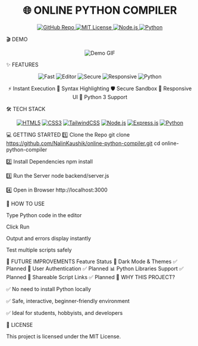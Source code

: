 <p align="center"> </p> <h1 align="center">🌐 ONLINE PYTHON COMPILER</h1> <p align="center"> <a href="https://github.com/<your-username>/online-python-compiler"> <img src="https://img.shields.io/badge/GitHub-Repo-blue?style=for-the-badge&logo=github" alt="GitHub Repo"> </a> <a href="LICENSE"> <img src="https://img.shields.io/badge/License-MIT-yellow?style=for-the-badge&logo=opensourceinitiative" alt="MIT License"> </a> <a href="https://nodejs.org/"> <img src="https://img.shields.io/badge/Node.js-v18-green?style=for-the-badge&logo=node.js" alt="Node.js"> </a> <a href="https://www.python.org/"> <img src="https://img.shields.io/badge/Python-3.11-blue?style=for-the-badge&logo=python" alt="Python"> </a> </p>



🎬 DEMO
<p align="center"> <img src="https://via.placeholder.com/900x450/FFC107/000000?text=Run+Python+Code+Online+GIF" alt="Demo GIF" title="Interactive Demo"/> </p>


✨ FEATURES
<div align="center">
<img src="https://img.icons8.com/color/48/000000/bolt.png" alt="Fast"/>	<img src="https://img.icons8.com/color/48/000000/code.png" alt="Editor"/>	<img src="https://img.icons8.com/color/48/000000/shield.png" alt="Secure"/>	<img src="https://img.icons8.com/color/48/000000/responsive.png" alt="Responsive"/>	<img src="https://img.icons8.com/color/48/000000/python.png" alt="Python"/>
  
⚡ Instant Execution	🎨 Syntax Highlighting	🛡️ Secure Sandbox	📱 Responsive UI	🐍 Python 3 Support
</div>



🛠️ TECH STACK
<p align="center"> <a href="#"><img src="https://img.shields.io/badge/HTML5-orange?style=for-the-badge&logo=html5" alt="HTML5"/></a> <a href="#"><img src="https://img.shields.io/badge/CSS3-blue?style=for-the-badge&logo=css3" alt="CSS3"/></a> <a href="#"><img src="https://img.shields.io/badge/TailwindCSS-teal?style=for-the-badge&logo=tailwind-css" alt="TailwindCSS"/></a> <a href="#"><img src="https://img.shields.io/badge/Node.js-green?style=for-the-badge&logo=node.js" alt="Node.js"/></a> <a href="#"><img src="https://img.shields.io/badge/Express.js-darkgrey?style=for-the-badge" alt="Express.js"/></a> <a href="#"><img src="https://img.shields.io/badge/Python-3.11-blue?style=for-the-badge&logo=python" alt="Python"/></a> </p>


💻 GETTING STARTED
1️⃣ Clone the Repo
git clone https://github.com/NalinKaushik/online-python-compiler.git
cd online-python-compiler

2️⃣ Install Dependencies
npm install

3️⃣ Run the Server
node backend/server.js

4️⃣ Open in Browser
http://localhost:3000

🌟 HOW TO USE

Type Python code in the editor

Click Run

Output and errors display instantly

Test multiple scripts safely

🔮 FUTURE IMPROVEMENTS
Feature	Status
🌙 Dark Mode & Themes	✅ Planned
🔐 User Authentication	✅ Planned
📊 Python Libraries Support	✅ Planned
🔗 Shareable Script Links	✅ Planned
📣 WHY THIS PROJECT?

✅ No need to install Python locally

✅ Safe, interactive, beginner-friendly environment

✅ Ideal for students, hobbyists, and developers

📌 LICENSE

This project is licensed under the MIT License.

